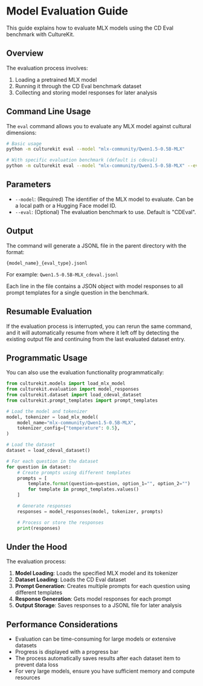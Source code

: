 # Model Evaluation Guide

This guide explains how to evaluate MLX models using the CD Eval benchmark with CultureKit.

## Overview

The evaluation process involves:

1. Loading a pretrained MLX model
2. Running it through the CD Eval benchmark dataset
3. Collecting and storing model responses for later analysis

## Command Line Usage

The `eval` command allows you to evaluate any MLX model against cultural dimensions:

```bash
# Basic usage
python -m culturekit eval --model "mlx-community/Qwen1.5-0.5B-MLX"

# With specific evaluation benchmark (default is cdeval)
python -m culturekit eval --model "mlx-community/Qwen1.5-0.5B-MLX" --eval "cdeval"
```

## Parameters

- `--model`: (Required) The identifier of the MLX model to evaluate. Can be a local path or a Hugging Face model ID.
- `--eval`: (Optional) The evaluation benchmark to use. Default is "CDEval".

## Output

The command will generate a JSONL file in the parent directory with the format:

```
{model_name}_{eval_type}.jsonl
```

For example: `Qwen1.5-0.5B-MLX_cdeval.jsonl`

Each line in the file contains a JSON object with model responses to all prompt templates for a single question in the benchmark.

## Resumable Evaluation

If the evaluation process is interrupted, you can rerun the same command, and it will automatically resume from where it left off by detecting the existing output file and continuing from the last evaluated dataset entry.

## Programmatic Usage

You can also use the evaluation functionality programmatically:

```python
from culturekit.models import load_mlx_model
from culturekit.evaluation import model_responses
from culturekit.dataset import load_cdeval_dataset
from culturekit.prompt_templates import prompt_templates

# Load the model and tokenizer
model, tokenizer = load_mlx_model(
    model_name="mlx-community/Qwen1.5-0.5B-MLX",
    tokenizer_config={"temperature": 0.5},
)

# Load the dataset
dataset = load_cdeval_dataset()

# For each question in the dataset
for question in dataset:
    # Create prompts using different templates
    prompts = [
        template.format(question=question, option_1="", option_2="")
        for template in prompt_templates.values()
    ]

    # Generate responses
    responses = model_responses(model, tokenizer, prompts)

    # Process or store the responses
    print(responses)
```

## Under the Hood

The evaluation process:

1. **Model Loading**: Loads the specified MLX model and its tokenizer
2. **Dataset Loading**: Loads the CD Eval dataset
3. **Prompt Generation**: Creates multiple prompts for each question using different templates
4. **Response Generation**: Gets model responses for each prompt
5. **Output Storage**: Saves responses to a JSONL file for later analysis

## Performance Considerations

- Evaluation can be time-consuming for large models or extensive datasets
- Progress is displayed with a progress bar
- The process automatically saves results after each dataset item to prevent data loss
- For very large models, ensure you have sufficient memory and compute resources
